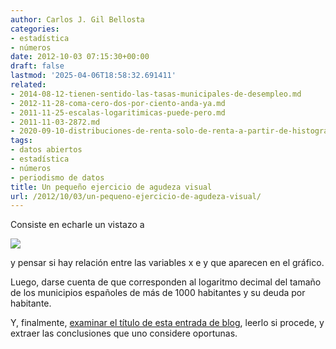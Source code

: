 ```yaml
---
author: Carlos J. Gil Bellosta
categories:
- estadística
- números
date: 2012-10-03 07:15:30+00:00
draft: false
lastmod: '2025-04-06T18:58:32.691411'
related:
- 2014-08-12-tienen-sentido-las-tasas-municipales-de-desempleo.md
- 2012-11-28-coma-cero-dos-por-ciento-anda-ya.md
- 2011-11-25-escalas-logaritimicas-puede-pero.md
- 2011-11-03-2872.md
- 2020-09-10-distribuciones-de-renta-solo-de-renta-a-partir-de-histogramas.md
tags:
- datos abiertos
- estadística
- números
- periodismo de datos
title: Un pequeño ejercicio de agudeza visual
url: /2012/10/03/un-pequeno-ejercicio-de-agudeza-visual/
---
```


Consiste en echarle un vistazo a

[![](/wp-uploads/2012/10/verdadero_falso.png#center)
](/wp-uploads/2012/10/verdadero_falso.png#center)

y pensar si hay relación entre las variables x e y que aparecen en el gráfico.

Luego, darse cuenta de que corresponden al logaritmo decimal del tamaño de los municipios españoles de más de 1000 habitantes y su deuda por habitante.

Y, finalmente, [examinar el título de esta entrada de blog](http://gilbebo.blogspot.com.es/2012/07/deuda-municipal-en-espana-el-tamano-si_30.html), leerlo si procede, y extraer las conclusiones que uno considere oportunas.